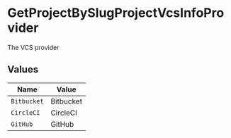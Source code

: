 # GetProjectBySlugProjectVcsInfoProvider

The VCS provider


## Values

| Name        | Value       |
| ----------- | ----------- |
| `Bitbucket` | Bitbucket   |
| `CircleCI`  | CircleCI    |
| `GitHub`    | GitHub      |